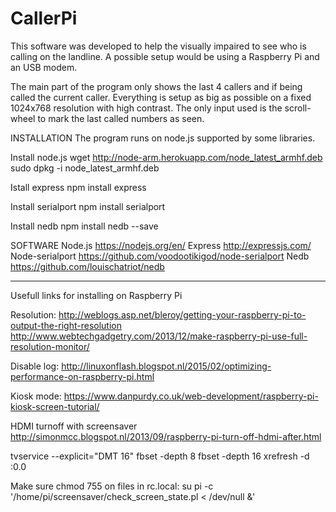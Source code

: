 # CallerPi
This software was developed to help the visually impaired to see who is calling on the landline. A possible setup would be using a Raspberry Pi and an USB modem.

The main part of the program only shows the last 4 callers and if being called the current caller. Everything is setup as big as possible on a fixed 1024x768 resolution with high contrast. The only input used is the scroll-wheel to mark the last called numbers as seen.


INSTALLATION
The program runs on node.js supported by some libraries.

Install node.js
wget http://node-arm.herokuapp.com/node_latest_armhf.deb 
sudo dpkg -i node_latest_armhf.deb

Istall express
npm install express

Install serialport
npm install serialport

Install nedb
npm install nedb --save



SOFTWARE
Node.js
https://nodejs.org/en/
Express
http://expressjs.com/
Node-serialport
https://github.com/voodootikigod/node-serialport
Nedb
https://github.com/louischatriot/nedb



-----------------------------------------------------------------------------------------
Usefull links for installing on Raspberry Pi

Resolution:
http://weblogs.asp.net/bleroy/getting-your-raspberry-pi-to-output-the-right-resolution
http://www.webtechgadgetry.com/2013/12/make-raspberry-pi-use-full-resolution-monitor/

Disable log:
http://linuxonflash.blogspot.nl/2015/02/optimizing-performance-on-raspberry-pi.html

Kiosk mode:
https://www.danpurdy.co.uk/web-development/raspberry-pi-kiosk-screen-tutorial/

HDMI turnoff with screensaver
http://simonmcc.blogspot.nl/2013/09/raspberry-pi-turn-off-hdmi-after.html

   tvservice --explicit="DMT 16"
   fbset -depth 8
   fbset -depth 16
  xrefresh -d :0.0

Make sure chmod 755 on files
in rc.local: su pi -c '/home/pi/screensaver/check_screen_state.pl < /dev/null &'

